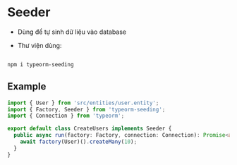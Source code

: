 # Seeder

- Dùng để tự sinh dữ liệu vào database

- Thư viện dùng:

```bash

npm i typeorm-seeding

```

## Example

```typescript
import { User } from 'src/entities/user.entity';
import { Factory, Seeder } from 'typeorm-seeding';
import { Connection } from 'typeorm';

export default class CreateUsers implements Seeder {
  public async run(factory: Factory, connection: Connection): Promise<any> {
    await factory(User)().createMany(10);
  }
}
```
